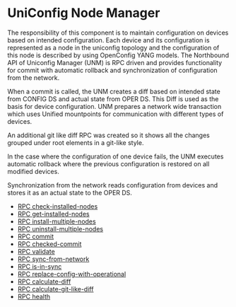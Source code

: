 # UniConfig Node Manager

The responsibility of this component is to maintain configuration on
devices based on intended configuration. Each device and its
configuration is represented as a node in the uniconfig topology and the
configuration of this node is described by using OpenConfig YANG models.
The Northbound API of Uniconfig Manager (UNM) is RPC driven and provides
functionality for commit with automatic rollback and synchronization of
configuration from the network.

When a commit is called, the UNM creates a diff based on intended state
from CONFIG DS and actual state from OPER DS. This Diff is used as the
basis for device configuration. UNM prepares a network wide transaction
which uses Unified mountpoints for communication with different types of
devices.

An additional git like diff RPC was created so it shows all the changes
grouped under root elements in a git-like style.

In the case where the configuration of one device fails, the UNM
executes automatic rollback where the previous configuration is restored
on all modified devices.

Synchronization from the network reads configuration from devices and
stores it as an actual state to the OPER DS.

- [RPC check-installed-nodes](../uniconfig-node-manager/uniconfig_check_installed_devices)
- [RPC get-installed-nodes](../uniconfig-node-manager/uniconfig_get_installed_devices)
- [RPC install-multiple-nodes](../uniconfig-node-manager/uniconfig_install_multiple_nodes)
- [RPC uninstall-multiple-nodes](../uniconfig-node-manager/uniconfig_uninstall_multiple_nodes)
- [RPC commit](../uniconfig-node-manager/rpc_commit)
- [RPC checked-commit](../uniconfig-node-manager/rpc_checked-commit)
- [RPC validate](../uniconfig-node-manager/rpc_validate)
- [RPC sync-from-network](../uniconfig-node-manager/rpc_sync-from-network)
- [RPC is-in-sync](../uniconfig-node-manager/rpc_is-in-sync)
- [RPC replace-config-with-operational](../uniconfig-node-manager/rpc_replace-config-with-oper)
- [RPC calculate-diff](../uniconfig-node-manager/rpc_calculate-diff)
- [RPC calculate-git-like-diff](../uniconfig-node-manager/rpc_calculate-git-like-diff)
- [RPC health](../uniconfig-node-manager/rpc_health)
